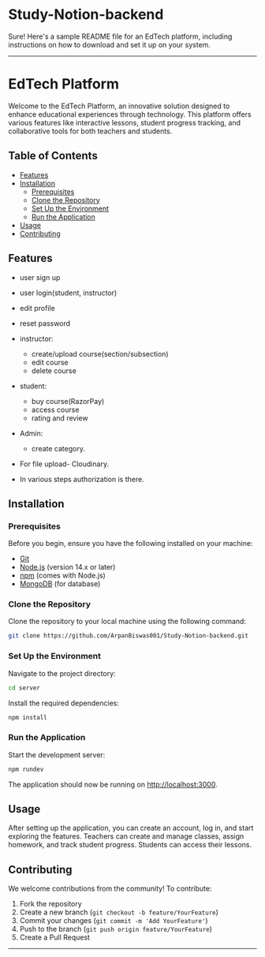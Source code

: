 ﻿# Study-Notion-backend
Sure! Here's a sample README file for an EdTech platform, including instructions on how to download and set it up on your system.

---

# EdTech Platform

Welcome to the EdTech Platform, an innovative solution designed to enhance educational experiences through technology. This platform offers various features like interactive lessons, student progress tracking, and collaborative tools for both teachers and students.

## Table of Contents

- [Features](#features)
- [Installation](#installation)
  - [Prerequisites](#prerequisites)
  - [Clone the Repository](#clone-the-repository)
  - [Set Up the Environment](#set-up-the-environment)
  - [Run the Application](#run-the-application)
- [Usage](#usage)
- [Contributing](#contributing)

## Features

- user sign up
- user login(student, instructor)
- edit profile
- reset password

- instructor:
	- create/upload course(section/subsection)
	- edit course
	- delete course
- student:
	- buy course(RazorPay)
	- access course
	- rating and review
- Admin:
	- create category.
- For file upload- Cloudinary.
- In various steps authorization is there.

## Installation

### Prerequisites

Before you begin, ensure you have the following installed on your machine:

- [Git](https://git-scm.com/downloads)
- [Node.js](https://nodejs.org/) (version 14.x or later)
- [npm](https://www.npmjs.com/get-npm) (comes with Node.js)
- [MongoDB](https://www.mongodb.com/try/download/community) (for database)

### Clone the Repository

Clone the repository to your local machine using the following command:

```bash
git clone https://github.com/ArpanBiswas001/Study-Notion-backend.git
```

### Set Up the Environment

Navigate to the project directory:

```bash
cd server
```

Install the required dependencies:

```bash
npm install
```

### Run the Application

Start the development server:

```bash
npm rundev
```

The application should now be running on [http://localhost:3000](http://localhost:3000).

## Usage

After setting up the application, you can create an account, log in, and start exploring the features. Teachers can create and manage classes, assign homework, and track student progress. Students can access their lessons.

## Contributing

We welcome contributions from the community! To contribute:

1. Fork the repository
2. Create a new branch (`git checkout -b feature/YourFeature`)
3. Commit your changes (`git commit -m 'Add YourFeature'`)
4. Push to the branch (`git push origin feature/YourFeature`)
5. Create a Pull Request


---

